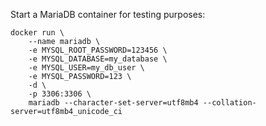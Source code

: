 




Start a MariaDB container for testing purposes:

    docker run \
        --name mariadb \
        -e MYSQL_ROOT_PASSWORD=123456 \
        -e MYSQL_DATABASE=my_database \
        -e MYSQL_USER=my_db_user \
        -e MYSQL_PASSWORD=123 \
        -d \
        -p 3306:3306 \
        mariadb --character-set-server=utf8mb4 --collation-server=utf8mb4_unicode_ci